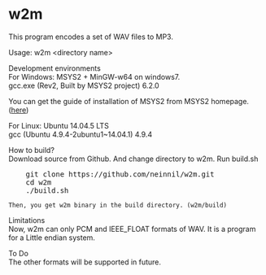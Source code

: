 # w2m

This program encodes a set of WAV files to MP3.

Usage:
w2m \<directory name\>


Development environments<br>
 For Windows: MSYS2 + MinGW-w64 on windows7.<br>
  gcc.exe (Rev2, Built by MSYS2 project) 6.2.0

  You can get the guide of installation of MSYS2 from MSYS2 homepage.(<a href="http://www.msys2.org/">here</a>)
 
 For Linux: Ubuntu 14.04.5 LTS<br>
  gcc (Ubuntu 4.9.4-2ubuntu1~14.04.1) 4.9.4


How to build?<br>
	Download source from Github.
	And change directory to w2m.
	Run build.sh
<pre>
	git clone https://github.com/neinnil/w2m.git
	cd w2m
	./build.sh
</pre>
	Then, you get w2m binary in the build directory. (w2m/build)


Limitations<br>
	Now, w2m can only PCM and IEEE_FLOAT formats of WAV.
	It is a program for a Little endian system.


To Do <br>
The other formats will be supported in future.


